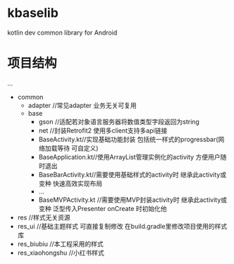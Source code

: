 # kbaselib
kotlin dev common library for Android

# 项目结构
  ...
  * common
    + adapter //常见adapter 业务无关可复用
    + base
      * gson //适配若对象语言服务器将数值类型字段返回为string
      * net //封装Retrofit2 使用多client支持多api链接
      * BaseActivity.kt//实现基础功能封装 包括统一样式的progressbar(网络加载等待 可自定义)
      * BaseApplication.kt//使用ArrayList管理实例化的activity 方便用户随时退出
      * BaseBarActivity.kt//需要使用基础样式的activity时 继承此activity或变种 快速高效实现布局
      * ...
      * BaseMVPActivity.kt //需要使用MVP封装activity时 继承此activity或变种 泛型传入Presenter onCreate 时初始化他
  * res //样式无关资源
  * res_ui //基础主题样式 可直接复制修改  在build.gradle里修改项目使用的样式库
  * res_biubiu //本工程采用的样式
  * res_xiaohongshu //小红书样式
